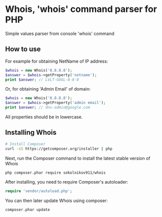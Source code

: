 Whois, 'whois' command parser for PHP
=====================================



Simple values parser from console 'whois' command


## How to use


For example for obtaining NetName of IP address:

```php
$whois = new Whois('8.8.8.8');
$answer = $whois->getProperty('netname');
print $answer; // LVLT-GOGL-8-8-8
```

Or, for obtaining 'Admin Email' of domain:

```php
$whois = new Whois('8.8.8.8');
$answer = $whois->getProperty('admin email');
print $answer; // dns-admin@google.com
```

All properties should be in lowercase. 


## Installing Whois


```bash
# Install Composer
curl -sS https://getcomposer.org/installer | php
```

Next, run the Composer command to install the latest stable version of Whois

```bash
php composer.phar require sokolnikov911/whois
```

After installing, you need to require Composer's autoloader:

```php
require 'vendor/autoload.php';
```

You can then later update Whois using composer:

 ```bash
composer.phar update
 ```